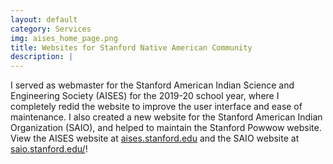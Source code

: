 ```yaml
---
layout: default
category: Services
img: aises_home_page.png
title: Websites for Stanford Native American Community
description: |
---
```

I served as webmaster for the Stanford American Indian Science and Engineering Society (AISES) for the 2019-20 school year, where I completely redid the website to improve the user interface and ease of maintenance. I also created a new website for the Stanford American Indian Organization (SAIO), and helped to maintain the Stanford Powwow website.
View the AISES website at [aises.stanford.edu](https://aises.stanford.edu) and the SAIO website at [saio.stanford.edu/](https://saio.stanford.edu/)!
